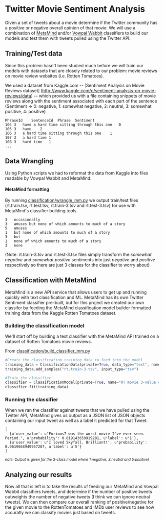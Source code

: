 # Twitter Movie Sentiment Analysis
Given a set of tweets about a movie determine if the Twitter community has a positive or negative overall opinion of that movie. We will use a combination of [MetaMind](https://www.metamind.io/) and/or [Vowpal Wabbit](http://hunch.net/~vw/) classifiers to build our models and test them with tweets pulled using the Twitter API.

## Training/Test data
Since this problem hasn't been studied much before we will train our models with datasets that are closely related
to our problem: movie reviews on movie review websites (i.e. Rotten Tomatoes).

We used a dataset from Kaggle.com -- [Sentiment Analysis on Movie Reviews dataset] (http://www.kaggle.com/c/sentiment-analysis-on-movie-reviews/data) -- 
which provided us with a file containing snippets of movie reviews 
along with the sentiment associated with each part of the sentence (Sentiment => 0: negative, 1: somewhat negative, 2: neutral, 3: somewhat positive, 4: positive)
```
PhraseId	SentenceId	Phrase	Sentiment
104	3	have a hard time sitting through this one	0
105	3	have	2
106	3	a hard time sitting through this one	1
107	3	a hard time	1
108	3	hard time	1
...
```

## Data Wrangling

Using Python scripts we had to reformat the data from Kaggle into files readable by Vowpal Wabbit and MetaMind.

#### MetaMind formatting

By running [classification/wrangle_mm.py](classification/wrangle_mm.py) 
we output train/test files (rt.train.tsv, rt.test.tsv, rt.train-3.tsv and rt.test-3.tsv) for use with MetaMind's classifier
building tools. 
```
3	occasionally
3	amuses but none of which amounts to much of a story
5	amuses
1	but none of which amounts to much of a story
3	but
1	none of which amounts to much of a story
3	none
```
(Note: rt.train-3.tsv and rt.test-3.tsv files simply transform the *somewhat negative* and *somewhat positive* sentiments into just
*negative* and *positive* respectively so there are just 3 classes for the classifier to worry about)



## Classification with MetaMind

MetaMind is a new API service that allows users to get up and running quickly with 
text classification and ML. MetaMind has its own Twitter Sentiment classifier pre-built, 
but for this project we created our own classifer by feeding the MetaMind classification 
model builder formatted training data from the Kaggle Rotten Tomatoes dataset.


### Building the classification model

We'll start off by building a text classifier with the MetaMind API trained on a dataset of Rotten Tomatoes
movie reviews.

From [classification/build_classifier_mm.py](classification/build_classifier_mm.py)
```python
#Create the classification training data to feed into the model
training_data = ClassificationData(private=True, data_type="text", name="RT snippets 3 feature training data")
training_data.add_samples("rt.train-3.tsv", input_type="tsv")

#Train the classifier
classifier = ClassificationModel(private=True, name="RT movie 3-value classifier")
classifier.fit(training_data)
```

### Running the classifier

When we ran the classifier against tweets that we have pulled using the Twitter API, MetaMind gives us output as a JSON list of JSON objects containing our input tweet as well as a label it predicted for that Tweet.

```
[
  {u'user_value': u"Furious7 was the worst movie I've ever seen. Period.", u'probability': 0.819143650919281, u'label': u'1'}, 
  {u'user_value': u'I loved Skyfall. Brilliant!', u'probability': 0.9619668949957287, u'label': u'5'}
]
```
<small><i>note: Output is given for the 3-class model where 1:negative, 3:neutral and 5:positive)</i></small>


## Analyzing our results

Now all that is left is to take the results of feeding our MetaMind and Vowpal Wabbit classifiers tweets, and determine if the number of positive tweets outweights the number of negative tweets (I think we can ignore neutral tweets). We can then compare our overall ranking of positive/negative for the given movie to the RottenTomatoes and IMDb user reviews to see how accuratly we can classify movies just based on tweets.
